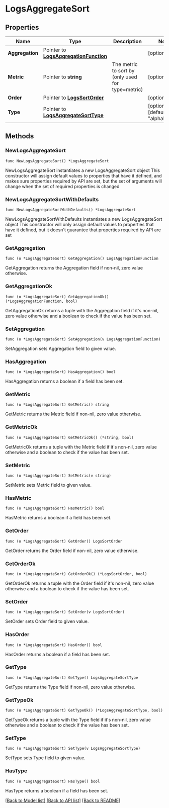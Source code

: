# LogsAggregateSort

## Properties

Name | Type | Description | Notes
------------ | ------------- | ------------- | -------------
**Aggregation** | Pointer to [**LogsAggregationFunction**](LogsAggregationFunction.md) |  | [optional] 
**Metric** | Pointer to **string** | The metric to sort by (only used for type&#x3D;metric) | [optional] 
**Order** | Pointer to [**LogsSortOrder**](LogsSortOrder.md) |  | [optional] 
**Type** | Pointer to [**LogsAggregateSortType**](LogsAggregateSortType.md) |  | [optional] [default to "alphabetical"]

## Methods

### NewLogsAggregateSort

`func NewLogsAggregateSort() *LogsAggregateSort`

NewLogsAggregateSort instantiates a new LogsAggregateSort object
This constructor will assign default values to properties that have it defined,
and makes sure properties required by API are set, but the set of arguments
will change when the set of required properties is changed

### NewLogsAggregateSortWithDefaults

`func NewLogsAggregateSortWithDefaults() *LogsAggregateSort`

NewLogsAggregateSortWithDefaults instantiates a new LogsAggregateSort object
This constructor will only assign default values to properties that have it defined,
but it doesn't guarantee that properties required by API are set

### GetAggregation

`func (o *LogsAggregateSort) GetAggregation() LogsAggregationFunction`

GetAggregation returns the Aggregation field if non-nil, zero value otherwise.

### GetAggregationOk

`func (o *LogsAggregateSort) GetAggregationOk() (*LogsAggregationFunction, bool)`

GetAggregationOk returns a tuple with the Aggregation field if it's non-nil, zero value otherwise
and a boolean to check if the value has been set.

### SetAggregation

`func (o *LogsAggregateSort) SetAggregation(v LogsAggregationFunction)`

SetAggregation sets Aggregation field to given value.

### HasAggregation

`func (o *LogsAggregateSort) HasAggregation() bool`

HasAggregation returns a boolean if a field has been set.

### GetMetric

`func (o *LogsAggregateSort) GetMetric() string`

GetMetric returns the Metric field if non-nil, zero value otherwise.

### GetMetricOk

`func (o *LogsAggregateSort) GetMetricOk() (*string, bool)`

GetMetricOk returns a tuple with the Metric field if it's non-nil, zero value otherwise
and a boolean to check if the value has been set.

### SetMetric

`func (o *LogsAggregateSort) SetMetric(v string)`

SetMetric sets Metric field to given value.

### HasMetric

`func (o *LogsAggregateSort) HasMetric() bool`

HasMetric returns a boolean if a field has been set.

### GetOrder

`func (o *LogsAggregateSort) GetOrder() LogsSortOrder`

GetOrder returns the Order field if non-nil, zero value otherwise.

### GetOrderOk

`func (o *LogsAggregateSort) GetOrderOk() (*LogsSortOrder, bool)`

GetOrderOk returns a tuple with the Order field if it's non-nil, zero value otherwise
and a boolean to check if the value has been set.

### SetOrder

`func (o *LogsAggregateSort) SetOrder(v LogsSortOrder)`

SetOrder sets Order field to given value.

### HasOrder

`func (o *LogsAggregateSort) HasOrder() bool`

HasOrder returns a boolean if a field has been set.

### GetType

`func (o *LogsAggregateSort) GetType() LogsAggregateSortType`

GetType returns the Type field if non-nil, zero value otherwise.

### GetTypeOk

`func (o *LogsAggregateSort) GetTypeOk() (*LogsAggregateSortType, bool)`

GetTypeOk returns a tuple with the Type field if it's non-nil, zero value otherwise
and a boolean to check if the value has been set.

### SetType

`func (o *LogsAggregateSort) SetType(v LogsAggregateSortType)`

SetType sets Type field to given value.

### HasType

`func (o *LogsAggregateSort) HasType() bool`

HasType returns a boolean if a field has been set.


[[Back to Model list]](../README.md#documentation-for-models) [[Back to API list]](../README.md#documentation-for-api-endpoints) [[Back to README]](../README.md)


